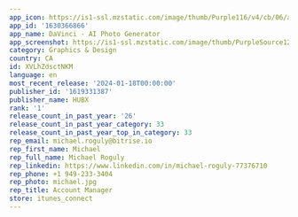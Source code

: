 ```yaml
---
app_icon: https://is1-ssl.mzstatic.com/image/thumb/Purple116/v4/cb/06/a7/cb06a76d-b3b3-9374-babd-b5a0ac3d0775/AppIcon-0-0-1x_U007emarketing-0-7-0-0-85-220.png/1024x1024bb.png
app_id: '1630366866'
app_name: DaVinci - AI Photo Generator
app_screenshot: https://is1-ssl.mzstatic.com/image/thumb/PurpleSource126/v4/ed/a0/9e/eda09e2a-d215-ed3b-7ef1-9fbb0ff1e797/1ad7c409-95d1-4c57-ae73-8fd164c35eb8_IOS_6.5_-_V1.1.jpg/1242x2688bb.png
category: Graphics & Design
country: CA
id: XVLhZdsctNKM
language: en
most_recent_release: '2024-01-18T00:00:00'
publisher_id: '1619331387'
publisher_name: HUBX
rank: '1'
release_count_in_past_year: '26'
release_count_in_past_year_category: 33
release_count_in_past_year_top_in_category: 33
rep_email: michael.roguly@bitrise.io
rep_first_name: Michael
rep_full_name: Michael Roguly
rep_linkedin: https://www.linkedin.com/in/michael-roguly-77376710
rep_phone: +1 949-233-3404
rep_photo: michael.jpg
rep_title: Account Manager
store: itunes_connect
---
```

